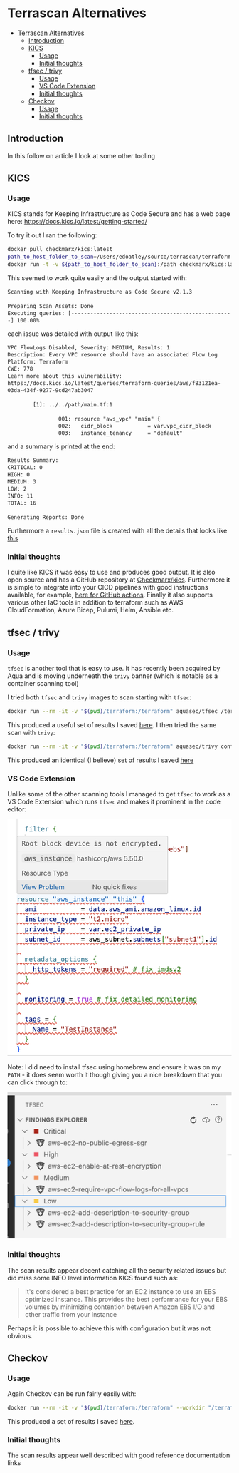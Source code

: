 # Terrascan Alternatives
- [Terrascan Alternatives](#terrascan-alternatives)
  - [Introduction](#introduction)
  - [KICS](#kics)
    - [Usage](#usage)
    - [Initial thoughts](#initial-thoughts)
  - [tfsec / trivy](#tfsec--trivy)
    - [Usage](#usage-1)
    - [VS Code Extension](#vs-code-extension)
    - [Initial thoughts](#initial-thoughts-1)
  - [Checkov](#checkov)
    - [Usage](#usage-2)
    - [Initial thoughts](#initial-thoughts-2)

## Introduction

In this follow on article I look at some other tooling 

## KICS

### Usage

KICS stands for Keeping Infrastructure as Code Secure and has a web page here: https://docs.kics.io/latest/getting-started/

To try it out I ran the following:

```bash
docker pull checkmarx/kics:latest
path_to_host_folder_to_scan=/Users/edoatley/source/terrascan/terraform
docker run -t -v ${path_to_host_folder_to_scan}:/path checkmarx/kics:latest scan -p /path -o "/path/"
```

This seemed to work quite easily and the output started with:

```output
Scanning with Keeping Infrastructure as Code Secure v2.1.3

Preparing Scan Assets: Done                                                                                                                          
Executing queries: [---------------------------------------------------] 100.00%
```

each issue was detailed with output like this:

```output 
VPC FlowLogs Disabled, Severity: MEDIUM, Results: 1
Description: Every VPC resource should have an associated Flow Log
Platform: Terraform
CWE: 778
Learn more about this vulnerability: https://docs.kics.io/latest/queries/terraform-queries/aws/f83121ea-03da-434f-9277-9cd247ab3047

        [1]: ../../path/main.tf:1

                001: resource "aws_vpc" "main" {
                002:   cidr_block           = var.vpc_cidr_block
                003:   instance_tenancy     = "default"

```

and a summary is printed at the end:

```output
Results Summary:
CRITICAL: 0
HIGH: 0
MEDIUM: 3
LOW: 2
INFO: 11
TOTAL: 16

Generating Reports: Done  
```

Furthermore a `results.json` file is created with all the details that looks like [this](./resources/kics-results.json)

### Initial thoughts

I quite like KICS it was easy to use and produces good output. It is also open source and has a GitHub repository at [Checkmarx/kics](https://github.com/Checkmarx/kics). Furthermore it is simple to integrate into your CICD pipelines with good instructions available, for example, [here for GitHub actions](https://github.com/Checkmarx/kics/blob/master/docs/integrations_ghactions.md). Finally it also supports various other IaC tools in addition to terraform such as AWS CloudFormation, Azure Bicep, Pulumi, Helm, Ansible etc. 

## tfsec / trivy

### Usage

`tfsec` is another tool that is easy to use. It has recently been acquired by Aqua and is moving underneath the `trivy` banner (which is notable as a container scanning tool)

I tried both `tfsec` and `trivy` images to scan starting with `tfsec`:

```bash
docker run --rm -it -v "$(pwd)/terraform:/terraform" aquasec/tfsec /terraform
```

This produced a useful set of results I saved [here](./resources/tfsec-results.txt). I then tried the same
scan with `trivy`:

```bash
docker run --rm -it -v "$(pwd)/terraform:/terraform" aquasec/trivy config /terraform
```
This produced an identical (I believe) set of results I saved [here](./resources/trivy-results.txt)

### VS Code Extension

Unlike some of the other scanning tools I managed to get `tfsec` to work as a VS Code Extension which runs `tfsec` and 
makes it prominent in the code editor:

![tfsec-plugin-example](images/tfsec-plugin-example.png)

Note: I did need to install tfsec using homebrew and ensure it was on my `PATH` - it does seem worth it though giving you a nice breakdown that you can click through to:

![tfsec-plugin-summary](images/tfsec-plugin-summary.png)



### Initial thoughts

The scan results appear decent catching all the security related issues but did miss some INFO level information KICS found such as:

> It's considered a best practice for an EC2 instance to use an EBS optimized instance. This provides the best performance for your EBS volumes by minimizing contention between Amazon EBS I/O and other traffic from your instance

Perhaps it is possible to achieve this with configuration but it was not obvious.

## Checkov

### Usage

Again Checkov can be run fairly easily with:

```bash
docker run --rm -it -v "$(pwd)/terraform:/terraform" --workdir "/terraform" bridgecrew/checkov --directory /terraform
```

This produced a set of results I saved [here](./resources/checkov-results.txt). 

### Initial thoughts

The scan results appear well described with good reference documentation links
